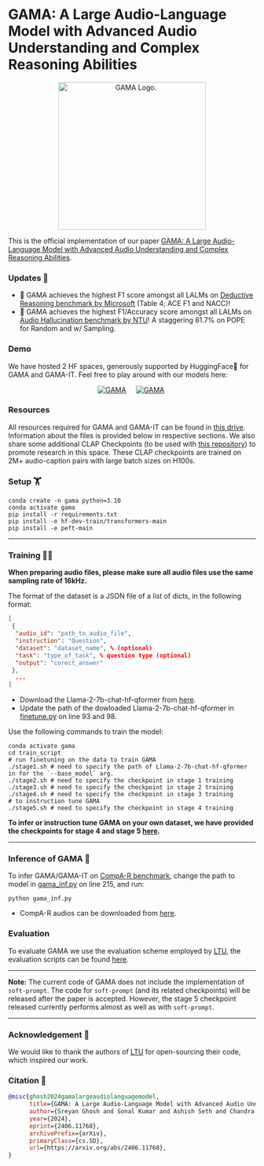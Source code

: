 # GAMA: A Large Audio-Language Model with Advanced Audio Understanding and Complex Reasoning Abilities  
<p align="center"><img src="https://github.com/Sreyan88/GAMA/blob/main/assets/GAMA.png?raw=true" alt="GAMA Logo." width="300"/></p>

This is the official implementation of our paper [GAMA: A Large Audio-Language Model with Advanced Audio Understanding and Complex Reasoning Abilities](https://arxiv.org/abs/2406.11768).

### Updates 🚨    

- 🎉 GAMA achieves the highest F1 score amongst all LALMs on [Deductive Reasoning benchmark by Microsoft](https://arxiv.org/abs/2407.18062) (Table 4; ACE F1 and NACC)!    
- 🎉 GAMA achieves the highest F1/Accuracy score amongst all LALMs on [Audio Hallucination benchmark by NTU](https://arxiv.org/abs/2406.08402)! A staggering 81.7% on POPE for Random and w/ Sampling. 

### Demo  
We have hosted 2 HF spaces, generously supported by HuggingFace🤗 for GAMA and GAMA-IT. Feel free to play around with our models here:  

<div align="center">

[![GAMA](https://img.shields.io/badge/%F0%9F%A4%97%20GAMA-Online_Demo-orange)](https://huggingface.co/spaces/sonalkum/GAMA)&nbsp;&nbsp;&nbsp;&nbsp;
[![GAMA](https://img.shields.io/badge/%F0%9F%A4%97%20GAMA%20IT-Online_Demo-black)](https://huggingface.co/spaces/sonalkum/GAMA-IT)&nbsp;

</div>

### Resources  

All resources required for GAMA and GAMA-IT can be found in [this drive](https://drive.google.com/drive/u/0/folders/1W8ZtlhXNZ2IdVcKWsQpLD4jVw98brYDM). Information about the files is provided below in respective sections. We also share some additional CLAP Checkpoints (to be used with [this repository](https://github.com/LAION-AI/CLAP)) to promote research in this space. These CLAP checkpoints are trained on 2M+ audio-caption pairs with large batch sizes on H100s.  

### Setup 🏋️
```shell
conda create -n gama python=3.10
conda activate gama
pip install -r requirements.txt
pip install -e hf-dev-train/transformers-main
pip install -e peft-main
```
----
### Training 🏃‍♂️

**When preparing audio files, please make sure all audio files use the same sampling rate of 16kHz.**

The format of the dataset is a JSON file of a list of dicts, in the following format:

```json
[
 {
  "audio_id": "path_to_audio_file",
  "instruction": "Question",
  "dataset": "dataset_name", % (optional)
  "task": "type_of_task", % question type (optional)
  "output": "corect_answer"
 },
  ...
]
```
- Download the Llama-2-7b-chat-hf-qformer from [here](https://drive.google.com/drive/u/0/folders/1W8ZtlhXNZ2IdVcKWsQpLD4jVw98brYDM).
- Update the path of the dowloaded Llama-2-7b-chat-hf-qformer in [finetune.py](./finetune.py) on line 93 and 98.

Use the following commands to train the model:
```shell
conda activate gama
cd train_script
# run finetuning on the data to train GAMA
./stage1.sh # need to specify the path of Llama-2-7b-chat-hf-qformer in for the `--base_model` arg.
./stage2.sh # need to specify the checkpoint in stage 1 training
./stage3.sh # need to specify the checkpoint in stage 2 training
./stage4.sh # need to specify the checkpoint in stage 3 training
# to instruction tune GAMA
./stage5.sh # need to specify the checkpoint in stage 4 training
```
**To infer or instruction tune GAMA on your own dataset, we have provided the checkpoints for stage 4 and stage 5 [here](https://drive.google.com/drive/u/0/folders/1W8ZtlhXNZ2IdVcKWsQpLD4jVw98brYDM).**

----
### Inference of GAMA 🔖
To infer GAMA/GAMA-IT on [CompA-R benchmark](https://drive.google.com/drive/u/0/folders/1W8ZtlhXNZ2IdVcKWsQpLD4jVw98brYDM), change the path to model in [gama_inf.py](/gama_inf.py) on line 215, and run:
```shell
python gama_inf.py
```
- CompA-R audios can be downloaded from [here](https://drive.google.com/drive/u/0/folders/1W8ZtlhXNZ2IdVcKWsQpLD4jVw98brYDM).
  
### Evaluation
To evaluate GAMA we use the evaluation scheme employed by [LTU](https://github.com/YuanGongND/ltu/tree/main), the evaluation scripts can be found [here](https://github.com/YuanGongND/ltu/tree/main/src/ltu/eval).

----
**Note:** The current code of GAMA does not include the implementation of `soft-prompt`. The code for `soft-prompt` (and its related checkpoints) will be released after the paper is accepted. However, the stage 5 checkpoint released currently performs almost as well as with `soft-prompt`.

----

### Acknowledgement 🌻
We would like to thank the authors of [LTU](https://github.com/YuanGongND/ltu/tree/main) for open-sourcing their code, which inspired our work.

### Citation 🔏
```bib
@misc{ghosh2024gamalargeaudiolanguagemodel,
      title={GAMA: A Large Audio-Language Model with Advanced Audio Understanding and Complex Reasoning Abilities}, 
      author={Sreyan Ghosh and Sonal Kumar and Ashish Seth and Chandra Kiran Reddy Evuru and Utkarsh Tyagi and S Sakshi and Oriol Nieto and Ramani Duraiswami and Dinesh Manocha},
      year={2024},
      eprint={2406.11768},
      archivePrefix={arXiv},
      primaryClass={cs.SD},
      url={https://arxiv.org/abs/2406.11768}, 
}
```
